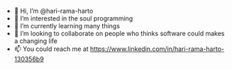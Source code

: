 - 👋 Hi, I’m @hari-rama-harto
- 👀 I’m interested in the soul programming
- 🌱 I’m currently learning many things
- 💞️ I’m looking to collaborate on people who thinks software could makes a changing life
- 📫 You could reach me at https://www.linkedin.com/in/hari-rama-harto-130356b9
